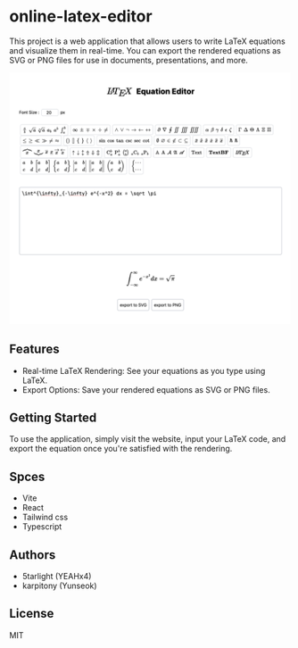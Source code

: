 # online-latex-editor

This project is a web application that allows users to write LaTeX equations
and visualize them in real-time. You can export the rendered equations as SVG
or PNG files for use in documents, presentations, and more.

![Preview](image.png)

## Features

- Real-time LaTeX Rendering: See your equations as you type using LaTeX.
- Export Options: Save your rendered equations as SVG or PNG files.

## Getting Started

To use the application, simply visit the website, input your LaTeX code,
and export the equation once you're satisfied with the rendering.

## Spces

- Vite
- React
- Tailwind css
- Typescript

## Authors

- 5tarlight (YEAHx4)
- karpitony (Yunseok)

## License

MIT
